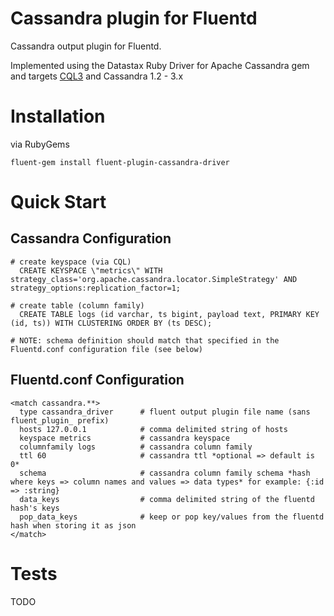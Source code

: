# Cassandra plugin for Fluentd

Cassandra output plugin for Fluentd.

Implemented using the Datastax Ruby Driver for Apache Cassandra gem and targets [CQL3](https://docs.datastax.com/en/cql/3.3/)
and Cassandra 1.2 - 3.x

# Installation

via RubyGems

    fluent-gem install fluent-plugin-cassandra-driver

# Quick Start

## Cassandra Configuration
    # create keyspace (via CQL)
      CREATE KEYSPACE \"metrics\" WITH strategy_class='org.apache.cassandra.locator.SimpleStrategy' AND strategy_options:replication_factor=1;

    # create table (column family)
      CREATE TABLE logs (id varchar, ts bigint, payload text, PRIMARY KEY (id, ts)) WITH CLUSTERING ORDER BY (ts DESC);

    # NOTE: schema definition should match that specified in the Fluentd.conf configuration file (see below)

## Fluentd.conf Configuration
    <match cassandra.**>
      type cassandra_driver      # fluent output plugin file name (sans fluent_plugin_ prefix)
      hosts 127.0.0.1            # comma delimited string of hosts
      keyspace metrics           # cassandra keyspace
      columnfamily logs          # cassandra column family
      ttl 60                     # cassandra ttl *optional => default is 0*
      schema                     # cassandra column family schema *hash where keys => column names and values => data types* for example: {:id => :string}
      data_keys                  # comma delimited string of the fluentd hash's keys
      pop_data_keys              # keep or pop key/values from the fluentd hash when storing it as json
    </match>
    
# Tests

TODO

